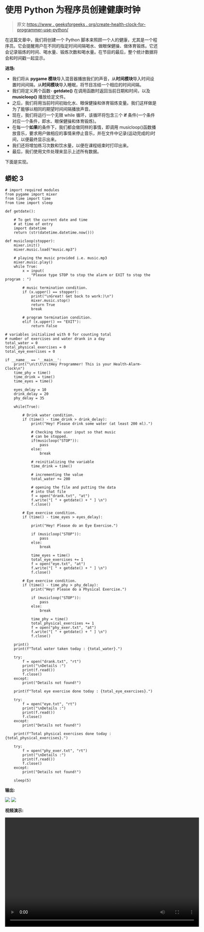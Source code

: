 # 使用 Python 为程序员创建健康时钟

> 原文:[https://www . geeksforgeeks . org/create-health-clock-for-programmer-use-python/](https://www.geeksforgeeks.org/create-health-clock-for-programmers-using-python/)

在这篇文章中，我们将创建一个 Python 脚本来照顾一个人的健康，尤其是一个程序员。它会提醒用户在不同的指定时间间隔喝水、做眼保健操、做体育锻炼。它还会记录锻炼的时间、喝水量、锻炼次数和喝水量。在节目的最后，整个统计数据将会和时间戳一起显示。

**进场:**

*   我们将从 **pygame 模块**导入混音器播放我们的声音，从**时间模块**导入时间设置时间间隔，从**时间模块**导入睡眠，将节目冻结一个相应的时间间隔。
*   我们将定义两个函数- **getdate()** 在调用函数时返回当前日期和时间，以及 **musicloop()** 播放给定文件。
*   之后，我们将用当前时间初始化水、眼保健操和体育锻炼变量。我们这样做是为了能够以相同的期望时间间隔播放声音。
*   现在，我们将运行一个无限 while 循环，该循环将包含三个 **if** 条件(一个条件对应一个条件，即水、眼保健操和体育锻炼)。
*   在每一个**如果**的条件下，我们都会做同样的事情，即调用 musicloop()函数播放音乐，要求用户做相应的事情来停止音乐，并在文件中记录(运动完成的)时间，以便最终显示出来。
*   我们还将增加练习次数和饮水量，以便在课程结束时打印出来。
*   最后，我们使用文件处理来显示上述所有数据。

下面是实现。

## 蟒蛇 3

```
# import required modules
from pygame import mixer
from time import time
from time import sleep

def getdate():

    # To get the current date and time 
    # at time of entry
    import datetime
    return (str(datetime.datetime.now()))

def musicloop(stopper):
    mixer.init()
    mixer.music.load("music.mp3")

    # playing the music provided i.e. music.mp3
    mixer.music.play()  
    while True:
        x = input(
            "Please type STOP to stop the alarm or EXIT to stop the program : ")

        # music termination condition.
        if (x.upper() == stopper):
            print("\nGreat! Get back to work:)\n")
            mixer.music.stop()
            return True
            break

        # program termination condition.
        elif (x.upper() == "EXIT"):
            return False

# variables initialized with 0 for counting total 
# number of exercises and water drank in a day
total_water = 0
total_physical_exercises = 0
total_eye_exercises = 0

if __name__ == '__main__':
    print("\n\t\t\t\tHey Programmer! This is your Health-Alarm-Clock\n")
    time_phy = time()
    time_drink = time()
    time_eyes = time()

    eyes_delay = 10  
    drink_delay = 20  
    phy_delay = 35  

    while(True):

        # Drink water condition.
        if (time() - time_drink > drink_delay):
            print("Hey! Please drink some water (at least 200 ml).")

            # Checking the user input so that music 
            # can be stopped.
            if(musicloop("STOP")):
                pass
            else:
                break

            # reinitializing the variable
            time_drink = time()

            # incrementing the value
            total_water += 200

            # opening the file and putting the data 
            # into that file
            f = open("drank.txt", "at")
            f.write("[ " + getdate() + " ] \n")
            f.close()

        # Eye exercise condition.
        if (time() - time_eyes > eyes_delay):

            print("Hey! Please do an Eye Exercise.")

            if (musicloop("STOP")):
                pass
            else:
                break

            time_eyes = time()
            total_eye_exercises += 1
            f = open("eye.txt", "at")
            f.write("[ " + getdate() + " ] \n")
            f.close()

        # Eye exercise condition.
        if (time() - time_phy > phy_delay):
            print("Hey! Please do a Physical Exercise.")

            if (musicloop("STOP")):
                pass
            else:
                break

            time_phy = time()
            total_physical_exercises += 1
            f = open("phy_exer.txt", "at")
            f.write("[ " + getdate() + " ] \n")
            f.close()

    print()
    print(f"Total water taken today : {total_water}.")

    try:
        f = open("drank.txt", "rt")
        print("\nDetails :")
        print(f.read())
        f.close()
    except:
        print("Details not found!")

    print(f"Total eye exercise done today : {total_eye_exercises}.")

    try:
        f = open("eye.txt", "rt")
        print("\nDetails :")
        print(f.read())
        f.close()
    except:
        print("Details not found!")

    print(f"Total physical exercises done today : {total_physical_exercises}.")

    try:
        f = open("phy_exer.txt", "rt")
        print("\nDetails :")
        print(f.read())
        f.close()
    except:
        print("Details not found!")

    sleep(5)
```

**输出:**

![](img/62670fd5ebbfb91bebf810b5464e7815.png) ![](img/685726756ba44d6810630fc9b4d1fed5.png)

**视频演示:**

<video class="wp-video-shortcode" id="video-588254-1" width="640" height="360" preload="metadata" controls=""><source type="video/mp4" src="https://media.geeksforgeeks.org/wp-content/uploads/20210413001923/Output.mp4?_=1">[https://media.geeksforgeeks.org/wp-content/uploads/20210413001923/Output.mp4](https://media.geeksforgeeks.org/wp-content/uploads/20210413001923/Output.mp4)</video>
